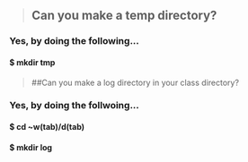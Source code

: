 > ## Can you make a temp directory?

### Yes, by doing the following...

#### $ mkdir tmp

> ##Can you make a log directory in your class directory?

### Yes, by doing the follwoing...

#### $ cd ~w(tab)/d(tab)

#### $ mkdir log

